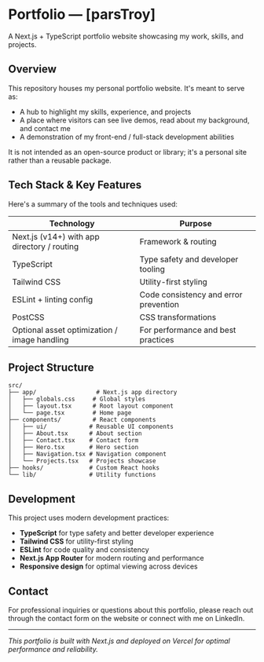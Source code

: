 # Portfolio — [parsTroy]

A Next.js + TypeScript portfolio website showcasing my work, skills, and projects.

## Overview

This repository houses my personal portfolio website. It's meant to serve as:

- A hub to highlight my skills, experience, and projects
- A place where visitors can see live demos, read about my background, and contact me
- A demonstration of my front-end / full-stack development abilities

It is not intended as an open-source product or library; it's a personal site rather than a reusable package.

## Tech Stack & Key Features

Here's a summary of the tools and techniques used:

| Technology | Purpose |
|------------|---------|
| Next.js (v14+) with app directory / routing | Framework & routing |
| TypeScript | Type safety and developer tooling |
| Tailwind CSS | Utility-first styling |
| ESLint + linting config | Code consistency and error prevention |
| PostCSS | CSS transformations |
| Optional asset optimization / image handling | For performance and best practices |

## Project Structure

```
src/
├── app/                 # Next.js app directory
│   ├── globals.css     # Global styles
│   ├── layout.tsx      # Root layout component
│   └── page.tsx        # Home page
├── components/         # React components
│   ├── ui/            # Reusable UI components
│   ├── About.tsx      # About section
│   ├── Contact.tsx    # Contact form
│   ├── Hero.tsx       # Hero section
│   ├── Navigation.tsx # Navigation component
│   └── Projects.tsx   # Projects showcase
├── hooks/             # Custom React hooks
└── lib/               # Utility functions
```

## Development

This project uses modern development practices:

- **TypeScript** for type safety and better developer experience
- **Tailwind CSS** for utility-first styling
- **ESLint** for code quality and consistency
- **Next.js App Router** for modern routing and performance
- **Responsive design** for optimal viewing across devices

## Contact

For professional inquiries or questions about this portfolio, please reach out through the contact form on the website or connect with me on LinkedIn.

---

*This portfolio is built with Next.js and deployed on Vercel for optimal performance and reliability.*
